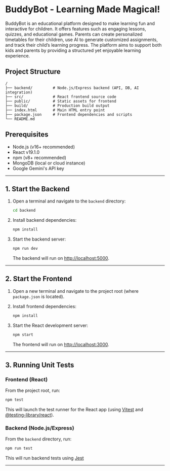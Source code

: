 # BuddyBot - Learning Made Magical!

BuddyBot is an educational platform designed to make learning fun and interactive for children. It offers features such as engaging lessons, quizzes, and educational games. Parents can create personalized timetables for their children, use AI to generate customized assignments, and track their child’s learning progress. The platform aims to support both kids and parents by providing a structured yet enjoyable learning experience.

## Project Structure

```
/
├── backend/         # Node.js/Express backend (API, DB, AI integration)
├── src/             # React frontend source code
├── public/          # Static assets for frontend
├── build/           # Production build output
├── index.html       # Main HTML entry point
├── package.json     # Frontend dependencies and scripts
└── README.md
```

## Prerequisites

- Node.js (v16+ recommended)
- React v19.1.0
- npm (v8+ recommended)
- MongoDB (local or cloud instance)
- Google Gemini's API key

---

## 1. Start the Backend

1. Open a terminal and navigate to the `backend` directory:
    ```sh
    cd backend
    ```

2. Install backend dependencies:
    ```sh
    npm install
    ```

3. Start the backend server:
    ```sh
    npm run dev
    ```
    The backend will run on [http://localhost:5000](http://localhost:5000).

---

## 2. Start the Frontend

1. Open a new terminal and navigate to the project root (where `package.json` is located).

2. Install frontend dependencies:
    ```sh
    npm install
    ```

3. Start the React development server:
    ```sh
    npm start
    ```
    The frontend will run on [http://localhost:3000](http://localhost:3000).

---

## 3. Running Unit Tests

### Frontend (React)

From the project root, run:
```sh
npm test
```
This will launch the test runner for the React app (using [Vitest](https://vitest.dev/) and [@testing-library/react](https://testing-library.com/)).

### Backend (Node.js/Express)

From the `backend` directory, run:
```sh
npm run test
```
This will run backend tests using [Jest](https://jestjs.io/) 

---

